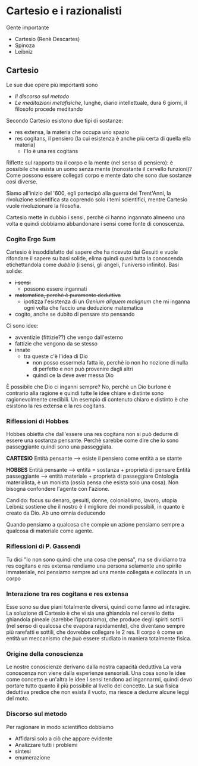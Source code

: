 # Cartesio e i razionalisti

Gente importante
 - Cartesio (Renè Descartes)
 - Spinoza
 - Leibniz

<!-- toc -->

## Cartesio
Le sue due opere più importanti sono
- *Il discorso sul metodo*
- *Le meditazioni metafisiche*, lunghe, diario intellettuale, dura 6 giorni, il filosofo procede meditando

Secondo Cartesio esistono due tipi di sostanze:
- res extensa, la materia che occupa uno spazio
- res cogitans, il pensiero (la cui esistenza è anche più certa di quella ella materia)
	- l'Io è una res cogitans

Riflette sul rapporto tra il corpo e la mente (nel senso di pensiero): è possibile che esista un uomo senza mente (nonostante il cervello funzioni)? Come possono essere collegati corpo e mente dato che sono due sostanze così diverse.

Siamo all'inizio del '600, egli partecipò alla guerra dei Trent'Anni, la rivoluzione scientifica sta coprendo solo i temi scientifici, mentre Cartesio vuole rivoluzionare la filosofia.

Cartesio mette in dubbio i sensi, perchè ci hanno ingannato almeeno una volta e quindi dobbiamo abbandonare i sensi come fonte di conoscenza.

### Cogito Ergo Sum
Cartesio è insoddisfatto del sapere che ha ricevuto dai Gesuiti e vuole rifondare il sapere su basi solide, elima quindi quasi tutta la conoscenda etichettandola come *dubbia* (i sensi, gli angeli, l'universo infinito).
Basi solide:
- ~~i sensi~~
	- possono essere ingannati
- ~~matematica, perchè è puramente deduttiva~~
	-	ipotizza l'esistenza di un *Genium aliquem malignum* che mi inganna ogni volta che faccio una deduzione matematica
- cogito, anche se dubito di pensare sto pensando

Ci sono idee:
- avventizie (fittizie??) che vengo dall'esterno
- fattizie che vengono da se stesso
- innate
	- tra queste c'è l'idea di Dio
		- non posso essermela fatta io, perchè io non ho nozione di nulla di perfetto e non può provenire dagli altri
		- quindi ce la deve aver messa Dio
		
È possibile che Dio ci inganni sempre? No, perchè un Dio burlone è contrario alla ragione e quindi tutte le idee chiare e distinte sono ragionevolmente credibili. Un esempio di contenuto chiaro e distinto è che esistono la res extensa e la res cogitans.

### Riflessioni di Hobbes
Hobbes obietta che dall'essere una res cogitans non si può dedurre di essere una sostanza pensante. Perchè sarebbe come dire che io sono passeggiante quindi sono una passeggiata.

**CARTESIO**
Entità pensante --> esiste il pensiero come entità a se stante

**HOBBES** 
Entità pensante --> entità = sostanza + proprietà di pensare
Entità passeggiante --> entità materiale + proprietà di passeggiare
Ontologia materialista, è un monista (ossia pensa che esista solo una cosa). Non bisogna confondere l'agente con l'azione.

Candido: focus su denaro, gesuiti, donne, colonialismo, lavoro, utopia
Leibniz sostiene che il nostro è il migliore dei mondi possibili, in quanto è creato da Dio.
Ab uno omnia deducendo

Quando pensiamo a qualcosa che compie un azione pensiamo sempre a qualcosa di materiale come agente.

### Riflessioni di P. Gassendi
Tu dici "Io non sono quindi che una cosa che pensa", ma se dividiamo tra res cogitans e res extensa rendiamo una persona solamente uno spirito immateriale, noi pensiamo sempre ad una mente collegata e collocata in un corpo

### Interazione tra res cogitans e res extensa
Esse sono su due piani totalmente diversi, quindi come fanno ad interagire.
La soluzione di Cartesio è che vi sia una ghiandola nel cervello detta ghiandola pineale (sarebbe l'ippotalamo), che produce degli spiriti sottili (nel senso di qualcosa che evapora rapidamente), che diventano sempre più rarefatti e sottili, che dovrebbe collegare le 2 res.
Il corpo è come un entità un meccanismo che può essere studiato in maniera totalmente fisica.

### Origine della conoscienza
Le nostre conoscienze derivano dalla nostra capacità deduttiva
La vera conoscenza non viene dalla esperienze sensoriali.
Una cosa sono le idee come concetto e un'altra le idee
I sensi tendono ad ingannarmi, quindi devo portare tutto quanto il più possibile al livello del concetto.
La sua fisica deduttiva predice che non esista il vuoto, ma riesce a dedurre alcune leggi del moto.

### Discorso sul metodo
Per ragionare in modo scientifico dobbiamo 
 * Affidarsi solo a ciò che appare evidente
 * Analizzare tutti i problemi
 * sintesi
 * enumerazione
